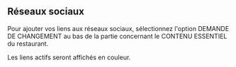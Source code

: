 
## Réseaux sociaux

Pour ajouter vos liens aux réseaux sociaux, sélectionnez l'option DEMANDE DE CHANGEMENT au bas de la partie concernant le CONTENU ESSENTIEL du restaurant.

Les liens actifs seront affichés en couleur.


 

  
  


